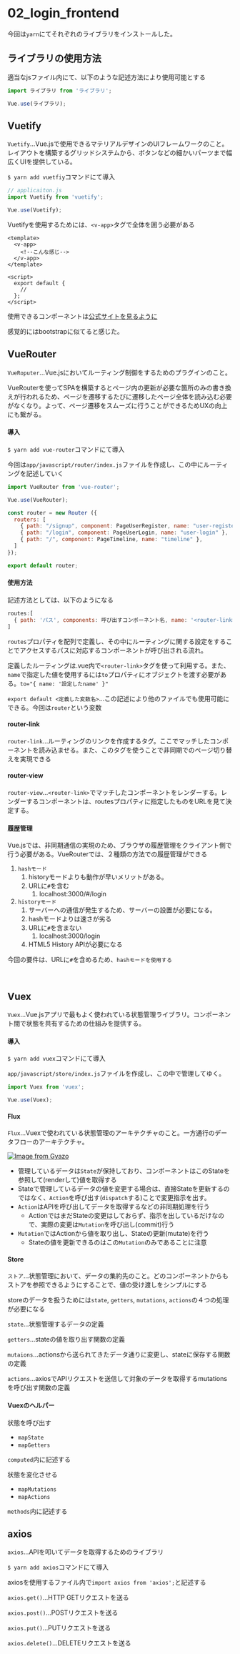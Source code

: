 # 02_login_frontend

今回は`yarn`にてそれぞれのライブラリをインストールした。

## ライブラリの使用方法

適当なjsファイル内にて、以下のような記述方法により使用可能とする

```js
import ライブラリ from 'ライブラリ';

Vue.use(ライブラリ);
```

## Vuetify

`Vuetify`...Vue.jsで使用できるマテリアルデザインのUIフレームワークのこと。 レイアウトを構築するグリッドシステムから、ボタンなどの細かいパーツまで幅広くUIを提供している。

`$ yarn add vuetfiy`コマンドにて導入

```js
// applicaiton.js
import Vuetify from 'vuetify';

Vue.use(Vuetify);
```

Vuetifyを使用するためには、`<v-app>`タグで全体を囲う必要がある

```vue
<template>
  <v-app>
    <!--こんな感じ-->
  </v-app>
</template>

<script>
  export default {
    //
  };
</script>
```

使用できるコンポーネントは[公式サイトを見るように](https://vuetifyjs.com/ja/)

感覚的にはbootstrapに似てると感じた。

## VueRouter

`VueRoputer`...Vue.jsにおいてルーティング制御をするためのプラグインのこと。

VueRouterを使ってSPAを構築するとページ内の更新が必要な箇所のみの書き換えが行われるため、ページを遷移するたびに遷移したページ全体を読み込む必要がなくなり。よって、ページ遷移をスムーズに行うことができるためUXの向上にも繋がる。

#### 導入

`$ yarn add vue-router`コマンドにて導入

今回は`app/javascript/router/index.js`ファイルを作成し、この中にルーティングを記述していく

```js
import VueRouter from 'vue-router';

Vue.use(VueRouter);

const router = new Router ({
  routers: [
    { path: "/signup", component: PageUserRegister, name: "user-register" },
    { path: "/login", component: PageUserLogin, name: "user-login" },
    { path: "/", component: PageTimeline, name: "timeline" },
  ]
});

export default router;
```

#### 使用方法

記述方法としては、以下のようになる

```js
routes:[
  { path: 'パス', components: 呼び出すコンポーネント名, name: '<router-link>やrouter.pathで指定する名称' },
]
```

`routes`プロパティを配列で定義し、その中にルーティングに関する設定をすることでアクセスするパスに対応するコンポーネントが呼び出される流れ。

定義したルーティングは.vue内で`<router-link>`タグを使って利用する。また、`name`で指定した値を使用するには`to`プロパティにオブジェクトを渡す必要がある。`to="{ name: '設定したname' }"`

`export default <定義した変数名>`...この記述により他のファイルでも使用可能にできる。今回は`router`という変数

#### router-link

`router-link`...ルーティングのリンクを作成するタグ。ここでマッチしたコンポーネントを読み込ませる。また、このタグを使うことで非同期でのページ切り替えを実現できる

#### router-view

`router-view`...`<router-link>`でマッチしたコンポーネントをレンダーする。レンダーするコンポーネントは、routesプロパティに指定したものをURLを見て決定する。

#### 履歴管理

Vue.jsでは、非同期通信の実現のため、ブラウザの履歴管理をクライアント側で行う必要がある。VueRouterでは、２種類の方法での履歴管理ができる

1. `hashモード`
   1. historyモードよりも動作が早いメリットがある。
   2. URLに`#`を含む
      1. localhost:3000/#/login
2. `historyモード`
   1. サーバーへの通信が発生するため、サーバーの設置が必要になる。
   2. hashモードよりは速さが劣る
   3. URLに`#`を含まない
      1. localhost:3000/login
   4. HTML5 History APIが必要になる

今回の要件は、URLに`#`を含めるため、`hashモードを使用する`

<br>

## Vuex

`Vuex`...Vue.jsアプリで最もよく使われている状態管理ライブラリ。コンポーネント間で状態を共有するための仕組みを提供する。

#### 導入

`$ yarn add vuex`コマンドにて導入

`app/javascript/store/index.js`ファイルを作成し、この中で管理してゆく。

```js
import Vuex from 'vuex';

Vue.use(Vuex);
```

#### Flux

`Flux`...Vuexで使われている状態管理のアーキテクチャのこと。一方通行のデータフローのアーキテクチャ。

[![Image from Gyazo](https://i.gyazo.com/e34353837a1446fa0f5307b4356e3711.png)](https://gyazo.com/e34353837a1446fa0f5307b4356e3711)

- 管理しているデータは`State`が保持しており、コンポーネントはこのStateを参照して(renderして)値を取得する
- Stateで管理しているデータの値を変更する場合は、直接Stateを更新するのではなく、`Action`を呼び出す(`dispatch`する)ことで変更指示を出す。
- `Action`はAPIを呼び出してデータを取得するなどの非同期処理を行う
  - ActionではまだStateの変更はしておらず、指示を出しているだけなので、実際の変更は`Mutation`を呼び出し(commit)行う
- `Mutation`ではActionから値を取り出し、Stateの更新(mutate)を行う
  - Stateの値を更新できるのはこの`Mutation`のみであることに注意

#### Store

`ストア`...状態管理において、データの集約先のこと。どのコンポーネントからもストアを参照できるようにすることで、値の受け渡しをシンプルにする

storeのデータを扱うためには`state`, `getters`, `mutations`, `actions`の４つの処理が必要になる

`state`...状態管理するデータの定義

`getters`...stateの値を取り出す関数の定義

`mutaions`...actionsから送られてきたデータ通りに変更し、stateに保存する関数の定義

`actions`...axiosでAPIリクエストを送信して対象のデータを取得するmutationsを呼び出す関数の定義

#### Vuexのヘルパー

状態を呼び出す

- `mapState`
- `mapGetters`

`computed`内に記述する

状態を変化させる

- `mapMutations`
- `mapActions`

`methods`内に記述する

## axios

`axios`...APIを叩いてデータを取得するためのライブラリ

`$ yarn add axios`コマンドにて導入

axiosを使用するファイル内で`import axios from 'axios';`と記述する

`axios.get()`...HTTP GETリクエストを送る

`axios.post()`...POSTリクエストを送る

`axios.put()`...PUTリクエストを送る

`axios.delete()`...DELETEリクエストを送る
